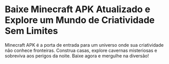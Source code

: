 # Baixe Minecraft APK Atualizado e Explore um Mundo de Criatividade Sem Limites
Minecraft APK é a porta de entrada para um universo onde sua criatividade não conhece fronteiras. Construa casas, explore cavernas misteriosas e sobreviva aos perigos da noite. Baixe agora e mergulhe na diversão!
